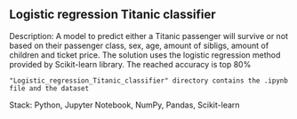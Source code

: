 ## Logistic regression Titanic classifier
Description:
A model to predict either a Titanic passenger will survive or not based on their passenger class, sex, age, amount of sibligs, amount of children and ticket price. 
The solution uses the logistic regression method provided by Scikit-learn library. The reached accuracy is top 80%

	"Logistic_regression_Titanic_classifier" directory contains the .ipynb file and the dataset

Stack: Python, Jupyter Notebook, NumPy, Pandas, Scikit-learn